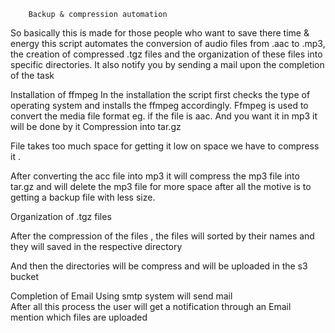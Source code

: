      	Backup & compression automation 
So basically this is made for those people who want to save there time & energy
this script automates the conversion of audio files from .aac to .mp3, the creation of compressed .tgz files and the organization of these files into specific directories.
It also notify you by sending a mail upon the completion of the task
 
Installation of ffmpeg 
 In the installation the script first checks the type of operating system and installs the ffmpeg accordingly.
Ffmpeg is used to convert the media file format eg. if the file is aac. And you want it in mp3 it will be done by it 
Compression into tar.gz

File takes too much space for getting it low on space we have to compress it .

After converting the acc file into mp3 it will compress the mp3 file into tar.gz and will delete the mp3 file for more space after all the motive is to getting a backup file with less size.

Organization of .tgz  files 

After the compression of the files , the files will sorted by their names and they will saved in the respective directory
 
And then the directories will be compress and will be uploaded in the s3 bucket
 
Completion of Email
Using smtp system will send mail  
After all this process the user will get a notification through an Email mention which files are uploaded 
